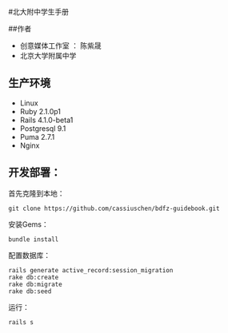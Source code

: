 #北大附中学生手册

##作者

- 创意媒体工作室 ： 陈紫晟
- 北京大学附属中学

## 生产环境
- Linux
- Ruby 2.1.0p1
- Rails 4.1.0-beta1
- Postgresql 9.1
- Puma 2.7.1
- Nginx

## 开发部署：

首先克隆到本地：
    
    git clone https://github.com/cassiuschen/bdfz-guidebook.git

安装Gems：
    
    bundle install

配置数据库：

    rails generate active_record:session_migration
    rake db:create
    rake db:migrate
    rake db:seed


运行：

    rails s
